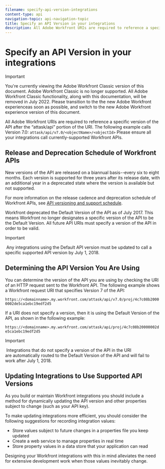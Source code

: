 ```yaml
---
filename: specify-api-version-integrations
content-type: api
navigation-topic: api-navigation-topic
title: Specify an API Version in your integrations
description: All Adobe Workfront URIs are required to reference a specific version of the API after the “attask/api” portion of the URI. The following example calls Version 7.0 - EDIT ME.
---
```


# Specify an API Version in your integrations

>[!IMPORTANT]
>
>You're currently viewing the Adobe Workfront Classic version of this document. Adobe Workfront Classic is no longer supported. All Adobe Workfront Classic functionality, along with this documentation, will be removed in July 2022. Please transition to the the new Adobe Workfront experienceas soon as possible, and switch to the new Adobe Workfront experience version of this document.

All Adobe Workfront URIs are required to reference a specific version of the API after the “attask/api” portion of the URI. The following example calls Version 7.0:
`attask/api/v7.0/<objectName>/<objectId>` Please ensure all your integrations call currently-supported Workfront APIs.

## Release and Deprecation Schedule of Workfront APIs

New versions of the API are&nbsp;released on a biannual basis--every six to eight months. Each version is&nbsp;supported for three years after its&nbsp;release date, with an additional year in a deprecated state where the version is&nbsp;available but not supported.

For more information on the release cadence and deprecation schedule of Workfront APIs, see [API versioning and support schedule](../../wf-api/api/api-version-support-schedule.md).

Workfront deprecated the Default Version of the API as of July 2017.&nbsp;This means Workfront no longer designates a specific version of the API to be the Default Version. All future&nbsp;API URIs must specify a version of the API in order to be valid.

>[!IMPORTANT]
>
>&nbsp;Any integrations using the Default API version must be updated to call a specific supported API version by July 1, 2018.

## Determining the API Version You Are&nbsp;Using

You can determine the version of the API you are using by checking the URI of an HTTP request sent to the Workfront API. The following example shows a Workfront request URI that specifies Version 7 of the API:

`https://<domainname>.my.workfront.com/attask/api/v7.0/proj/4c7c08b20000002de5ca1ebc19edf2d5` 

If a URI does not specify a version, then it is using the Default Version of the API, as shown in the following example:

`https://<domainname>.my.workfront.com/attask/api/proj/4c7c08b20000002de5ca1ebc19edf2d5`

>[!IMPORTANT]
>
>&nbsp;Integrations that do not specify a version of the API in the URI are&nbsp;automatically routed to the Default Version of the API and will&nbsp;fail to work after July 1, 2018.&nbsp;

## Updating Integrations to Use Supported API Versions

As you build or maintain Workfront integrations you should include a method for dynamically updating the API version and other properties subject to change (such as your API key).

To make updating integrations more efficient, you should consider the following suggestions for recording integration values:

* Store values subject to future changes in a properties file you keep updated
* Create a web service to manage properties in real time
* Store property values in a data store that your application can read

Designing your Workfront integrations with this in mind alleviates the need for extensive development work when those values inevitably change. 
